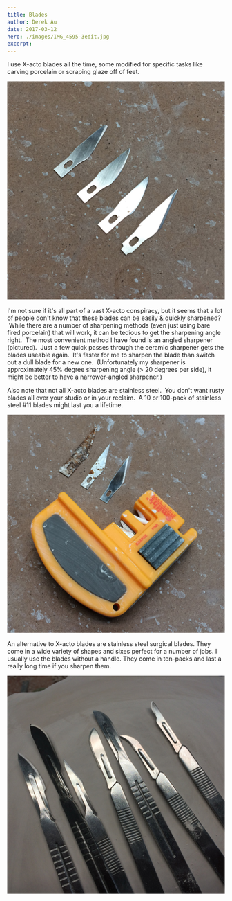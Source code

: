 ```yaml
---
title: Blades
author: Derek Au
date: 2017-03-12
hero: ./images/IMG_4595-3edit.jpg
excerpt: 
---
```


I use X-acto blades all the time, some modified for specific tasks like carving porcelain or scraping glaze off of feet.

![](./images/IMG_4595-3edit.jpg)

I'm not sure if it's all part of a vast X-acto conspiracy, but it seems that a lot of people don't know that these blades can be easily & quickly sharpened?  While there are a number of sharpening methods (even just using bare fired porcelain) that will work, it can be tedious to get the sharpening angle right.  The most convenient method I have found is an angled sharpener (pictured).  Just a few quick passes through the ceramic sharpener gets the blades useable again.  It's faster for me to sharpen the blade than switch out a dull blade for a new one.  (Unfortunately my sharpener is approximately 45% degree sharpening angle (> 20 degrees per side), it might be better to have a narrower-angled sharpener.)

Also note that not all X-acto blades are stainless steel.  You don't want rusty blades all over your studio or in your reclaim.  A 10 or 100-pack of stainless steel #11 blades might last you a lifetime.

![](./images/IMG_4591edit.jpg)

An alternative to X-acto blades are stainless steel surgical blades. They come in a wide variety of shapes and sixes perfect for a number of jobs. I usually use the blades without a handle. They come in ten-packs and last a really long time if you sharpen them.

![](./images/IMG_4740edit.jpg)
